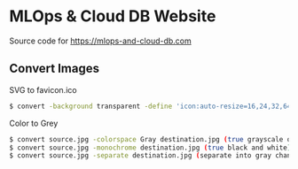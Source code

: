 # MLOps & Cloud DB Website

Source code for https://mlops-and-cloud-db.com

## Convert Images

SVG to favicon.ico
```bash
$ convert -background transparent -define 'icon:auto-resize=16,24,32,64' logo.svg favicon.ico
```

Color to Grey
```bash
$ convert source.jpg -colorspace Gray destination.jpg (true grayscale only)
$ convert source.jpg -monochrome destination.jpg (true black and white)
$ convert source.jpg -separate destination.jpg (separate into gray channels)
```
